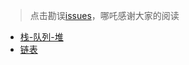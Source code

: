 > 点击勘误[issues](https://github.com/webVueBlog/learn-web/issues)，哪吒感谢大家的阅读

- [栈-队列-堆](/DataStructure/栈-队列-堆)
- [链表](/DataStructure/链表)
